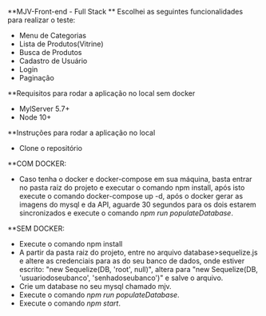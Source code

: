 **MJV-Front-end - Full Stack ** Escolhei as seguintes funcionalidades para realizar o teste:
* Menu de Categorias
* Lista de Produtos(Vitrine)
* Busca de Produtos
* Cadastro de Usuário
* Login
* Paginação

**Requisitos para rodar a aplicação no local sem docker
* MylServer 5.7+
* Node 10+


**Instruções para rodar a aplicação no local

* Clone o repositório

**COM DOCKER:
* Caso tenha o docker e docker-compose em sua máquina, basta entrar no pasta raiz do projeto e executar o comando npm install, após isto execute o comando docker-compose up -d, após o docker gerar as imagens do mysql e da API, aguarde 30 segundos para os dois estarem sincronizados e execute o comando *npm run populateDatabase*.

**SEM DOCKER:
* Execute o comando npm install
* A partir da pasta raiz do projeto, entre no arquivo database>sequelize.js e altere as credenciais para as do seu banco de dados, onde estiver escrito: "new Sequelize(DB, 'root', null)", altera para "new Sequelize(DB, 'usuariodoseubanco', 'senhadoseubanco')" e salve o arquivo.
* Crie um database no seu mysql chamado mjv.
* Execute o comando *npm run populateDatabase*.
* Execute o comando *npm start*.
